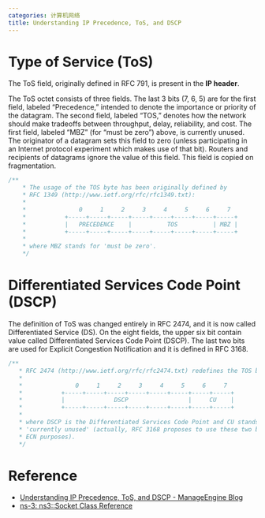 ```yaml
---
categories: 计算机网络
title: Understanding IP Precedence, ToS, and DSCP
---
```


# Type of Service (ToS)

The ToS field, originally defined in RFC 791, is present in the **IP header**.

The ToS octet consists of three fields. The last 3 bits (7, 6, 5) are for the first field, labeled “Precedence,” intended to denote the importance or priority of the datagram. The second field, labeled “TOS,” denotes how the network should make tradeoffs between throughput, delay, reliability, and cost. The first field, labeled “MBZ” (for “must be zero”) above, is currently unused. The originator of a datagram sets this field to zero (unless participating in an Internet protocol experiment which makes use of that bit). Routers and recipients of datagrams ignore the value of this field. This field is copied on fragmentation.

```c++
/**
	* The usage of the TOS byte has been originally defined by
    * RFC 1349 (http://www.ietf.org/rfc/rfc1349.txt):
    *
    *               0     1     2     3     4     5     6     7
    *           +-----+-----+-----+-----+-----+-----+-----+-----+
    *           |   PRECEDENCE    |          TOS          | MBZ |
    *           +-----+-----+-----+-----+-----+-----+-----+-----+
    *
    * where MBZ stands for 'must be zero'.
    */
```

# Differentiated Services Code Point (DSCP)

The definition of ToS was changed entirely in RFC 2474, and it is now called Differentiated Service (DS). On the eight fields, the upper six bit contain value called Differentiated Services Code Point (DSCP). The last two bits are used for Explicit Congestion Notification and it is defined in RFC 3168.

```c++
/**
   * RFC 2474 (http://www.ietf.org/rfc/rfc2474.txt) redefines the TOS byte:
   *
   *               0     1     2     3     4     5     6     7
   *           +-----+-----+-----+-----+-----+-----+-----+-----+
   *           |              DSCP                 |     CU    |
   *           +-----+-----+-----+-----+-----+-----+-----+-----+
   *
   * where DSCP is the Differentiated Services Code Point and CU stands for
   * 'currently unused' (actually, RFC 3168 proposes to use these two bits for
   * ECN purposes).
   */
```

# Reference

- [Understanding IP Precedence, ToS, and DSCP - ManageEngine Blog](https://blogs.manageengine.com/network/netflowanalyzer/2012/04/24/understanding-ip-precedence-tos-dscp.html)
- [ns-3: ns3::Socket Class Reference](https://www.nsnam.org/doxygen/classns3_1_1_socket.html)